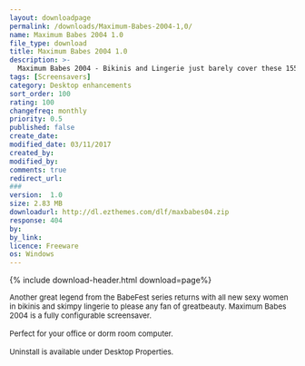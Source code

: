 ```yaml
---
layout: downloadpage
permalink: /downloads/Maximum-Babes-2004-1,0/
name: Maximum Babes 2004 1.0
file_type: download
title: Maximum Babes 2004 1.0
description: >-
  Maximum Babes 2004 - Bikinis and Lingerie just barely cover these 155 beautiful women
tags: [Screensavers]
category: Desktop enhancements
sort_order: 100
rating: 100
changefreq: monthly
priority: 0.5
published: false
create_date: 
modified_date: 03/11/2017
created_by: 
modified_by: 
comments: true
redirect_url: 
### 
version:  1.0
size: 2.83 MB
downloadurl: http://dl.ezthemes.com/dlf/maxbabes04.zip
response: 404
by: 
by_link: 
licence: Freeware
os: Windows
---
```


{% include download-header.html download=page%}

<p style="fix-download-text !important">
<p><font size="2"><p>Another great legend from the BabeFest series returns with all new sexy women in bikinis and skimpy lingerie to please any fan of greatbeauty. Maximum Babes 2004 is a fully configurable screensaver.<br />
<br />
Perfect for your office or dorm room computer. <br />
<br />
Uninstall is available under Desktop Properties.</p></p></p>

